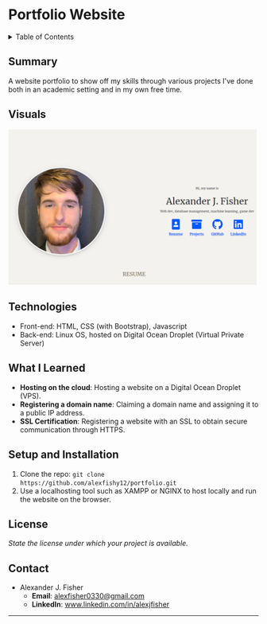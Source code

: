 # Portfolio Website

<details>
<summary>Table of Contents</summary>

1. [Summary](#Summary)
2. [Visuals](#visuals)
3. [Technologies](#technologies)
4. [What I Learned](#what-i-learned)
5. [Setup and Installation](#setup-and-installation)
6. [License](#license)
7. [Contact](#contact)

</details>

## Summary
A website portfolio to show off my skills through various projects I've done both in an academic setting and in my own free time.

## Visuals
<p float="left">
  <img src="https://raw.githubusercontent.com/alexfishy12/portfolio/main/web/_assets/portfolio_screenshot.png" width="500" />
</p>

## Technologies
- Front-end: HTML, CSS (with Bootstrap), Javascript
- Back-end: Linux OS, hosted on Digital Ocean Droplet (Virtual Private Server)

## What I Learned
- **Hosting on the cloud**: Hosting a website on a Digital Ocean Droplet (VPS).
- **Registering a domain name**: Claiming a domain name and assigning it to a public IP address.
- **SSL Certification**: Registering a website with an SSL to obtain secure communication through HTTPS.

## Setup and Installation
1. Clone the repo: `git clone https://github.com/alexfishy12/portfolio.git`
2. Use a localhosting tool such as XAMPP or NGINX to host locally and run the website on the browser.

## License
*State the license under which your project is available.*

## Contact
- Alexander J. Fisher
  - **Email**: alexfisher0330@gmail.com
  - **LinkedIn**: www.linkedin.com/in/alexjfisher

---
